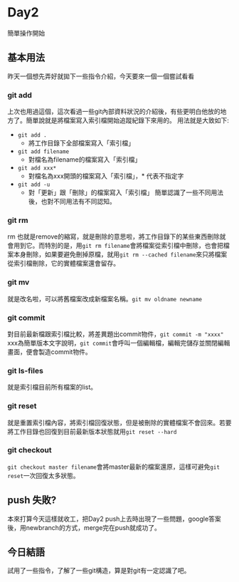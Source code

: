 # Day2
簡單操作開始
## 基本用法
昨天一個想先弄好就拋下一些指令介紹，今天要來一個一個嘗試看看
### git add
上次也用過這個，這次看過一些git內部資料狀況的介紹後，有些更明白他放的地方了。簡單說就是將檔案寫入索引檔開始追蹤紀錄下來用的。
用法就是大致如下:
- `git add .`
  - 將工作目錄下全部檔案寫入「索引檔」
- `git add filename`
  - 對檔名為filename的檔案寫入「索引檔」
- `git add xxx*`
  - 對檔名為xxx開頭的檔案寫入「索引檔」，* 代表不指定字
- `git add -u`
  - 對「更新」跟「刪除」的檔案寫入「索引檔」
簡單認識了一些不同用法後，也對不同用法有不同認知。
### git rm
rm 也就是remove的縮寫，就是刪除的意思啦，將工作目錄下的某些東西刪除就會用到它。而特別的是，用`git rm filename`會將檔案從索引檔中刪除，也會把檔案本身刪除，如果要避免刪掉原檔，就用`git rm --cached filename`來只將檔案從索引檔刪除，它的實體檔案還會留存。
### git mv
就是改名啦，可以將舊檔案改成新檔案名稱。`git mv oldname newname`
### git commit
對目前最新檔跟索引檔比較，將差異題出commit物件，`git commit -m "xxxx"` xxx為簡單版本文字說明，`git commit`會呼叫一個編輯檔，編輯完儲存並關閉編輯畫面，便會製造commit物件。
### git ls-files
就是索引檔目前所有檔案的list。
### git reset
就是重置索引檔內容，將索引檔回復狀態，但是被刪除的實體檔案不會回來。若要將工作目錄也回復到目前最新版本狀態就用`git reset --hard`
### git checkout
`git checkout master filename`會將master最新的檔案還原，這樣可避免`git reset`一次回復太多狀態。
## push 失敗?
本來打算今天這樣就收工，把Day2 push上去時出現了一些問題，google答案後，用newbranch的方式，merge完在push就成功了。
## 今日結語
試用了一些指令，了解了一些git構造，算是對git有一定認識了吧。
